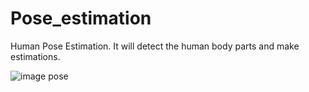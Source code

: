 # Pose_estimation
Human Pose Estimation. It will detect the human body parts and make estimations.

![image pose](https://github.com/12194916/Pose_estimation/assets/90163078/ab652d43-2743-451f-896b-b92f4a8a0248)
